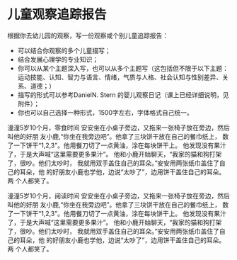 # 儿童观察追踪报告

根据你去幼儿园的观察，写一份观察或个别儿童追踪报告：

- 可以结合你观察的多个儿童描写；
- 结合发展心理学的专业知识；
- 你可以从某个主题深入写，也可以从多个主题写（这包括但不限于以下主题：运动技能、认知、智力与语言、情绪，气质与人格、社会认知与性别差异、关系、道德；）
- 描写的形式可以参考DanielN. Stern 的婴儿观察日记（课上已经详细说明，见附件）；
- 你也可以自己选择一种形式，1500字左右，字体格式自己统一。

潼潼5岁10个月，零食时间
安安坐在小桌子旁边，又拖来一张椅子放在旁边，然后叫他的好朋
友小鹿,“你坐在我旁边吧”。他拿了三块饼干放在自己的餐巾纸上，
数了一下饼干“1,2,3”。他用餐刀切了一点黄油，涂在每块饼干上。
他发现没有果汁了，于是大声喊“这里需要更多果汁”。
他和小鹿开始聊天，“我家的猫和狗打架了，很吵。他们太吵时，
我就用双手盖住自己的耳朵。”安安用两张纸巾盖住了自己的耳朵，他
的好朋友小鹿也学他，边说“太吵了”，边用饼干盖住自己的耳朵。两
个人都笑了。

潼潼5岁10个月，阅读时间
安安坐在小桌子旁边，又拖来一张椅子放在旁边，然后叫他的好朋
友小鹿,“你坐在我旁边吧”。他拿了三块饼干放在自己的餐巾纸上，
数了一下饼干“1,2,3”。他用餐刀切了一点黄油，涂在每块饼干上。
他发现没有果汁了，于是大声喊“这里需要更多果汁”。
他和小鹿开始聊天，“我家的猫和狗打架了，很吵。他们太吵时，
我就用双手盖住自己的耳朵。”安安用两张纸巾盖住了自己的耳朵，他
的好朋友小鹿也学他，边说“太吵了”，边用饼干盖住自己的耳朵。两
个人都笑了。